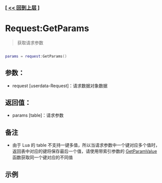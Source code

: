 ### [[ << 回到上层 ]](index.md)

# Request:GetParams

> 获取请求参数

```lua

params = request:GetParams()

```

## 参数：

+ request [userdata-Request]：请求数据对象数据

## 返回值：

+ params [table]：请求参数

## 备注

+ 由于 Lua 的 table 不支持一键多值，所以当请求参数中一个键对应多个值时，返回表中对应的键将保存最后一个值，请使用带索引参数的 [GetParamValue](_Request_GetParamValue_.md) 函数获取同一个键对应的不同值

## 示例

```lua

```